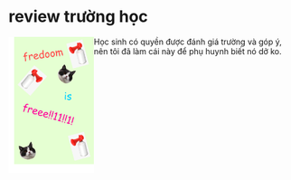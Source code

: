 # review trường học
<span><img style="float: left;" src=".github/gfdg.jpg" height="240px">Học sinh có quyền được đánh giá trường và góp ý, nên tôi đã làm cái này để phụ huynh biết nó dở ko.</span>

